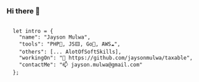 ### Hi there 👋

<!--![alt text](https://github.com/jaysonmulwa/jaysonmulwa/blob/master/j.png?raw=true)-->

<!--
**jaysonmulwa/jaysonmulwa** is a ✨ _special_ ✨ repository because its `README.md` (this file) appears on your GitHub profile.

Here are some ideas to get you started:

-->
```

  let intro = {
    "name": "Jayson Mulwa",
    "tools": "PHP🐘, JS🟨, Go🐹, AWS☁",
    "others": [... AlotOfSoftSkills], 
    "workingOn": "🔭 https://github.com/jaysonmulwa/taxable",
    "contactMe": "📫 jayson.mulwa@gmail.com"
  };

```


<!--![alt text](https://github.com/jaysonmulwa/jaysonmulwa/blob/master/j2.png?raw=true)-->

